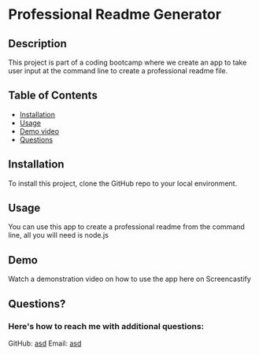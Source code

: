 # Professional Readme Generator
  ## Description
  This project is part of a coding bootcamp where we create an app to take user input at the command line to create a professional readme file. 
  ## Table of Contents
  * [Installation](#installation)
  * [Usage](#usage)
  * [Demo video](#demo)
  * [Questions](#questions)
  ## Installation
  To install this project, clone the GitHub repo to your local environment.
  ## Usage
  You can use this app to create a professional readme from the command line, all you will need is node.js 
  ## Demo
  Watch a demonstration video on how to use the app here on Screencastify
  ## Questions?
  ### Here's how to reach me with additional questions:
  GitHub: <a href="https://github.com/asd">asd</a>
  Email: <a href="mailto:asd">asd</a>
